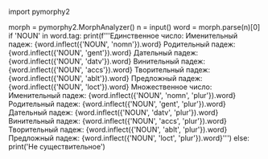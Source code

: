 import pymorphy2

morph = pymorphy2.MorphAnalyzer()
n = input()
word = morph.parse(n)[0]
if 'NOUN' in word.tag:
    print(f'''Единственное число:
Именительный падеж: {word.inflect({'NOUN', 'nomn'}).word}
Родительный падеж: {word.inflect({'NOUN', 'gent'}).word}
Дательный падеж: {word.inflect({'NOUN', 'datv'}).word}
Винительный падеж: {word.inflect({'NOUN', 'accs'}).word}
Творительный падеж: {word.inflect({'NOUN', 'ablt'}).word}
Предложный падеж: {word.inflect({'NOUN', 'loct'}).word}
Множественное число:
Именительный падеж: {word.inflect({'NOUN', 'nomn', 'plur'}).word}
Родительный падеж: {word.inflect({'NOUN', 'gent', 'plur'}).word}
Дательный падеж: {word.inflect({'NOUN', 'datv', 'plur'}).word}
Винительный падеж: {word.inflect({'NOUN', 'accs', 'plur'}).word}
Творительный падеж: {word.inflect({'NOUN', 'ablt', 'plur'}).word}
Предложный падеж: {word.inflect({'NOUN', 'loct', 'plur'}).word}''')
else:
    print('Не существительное')
